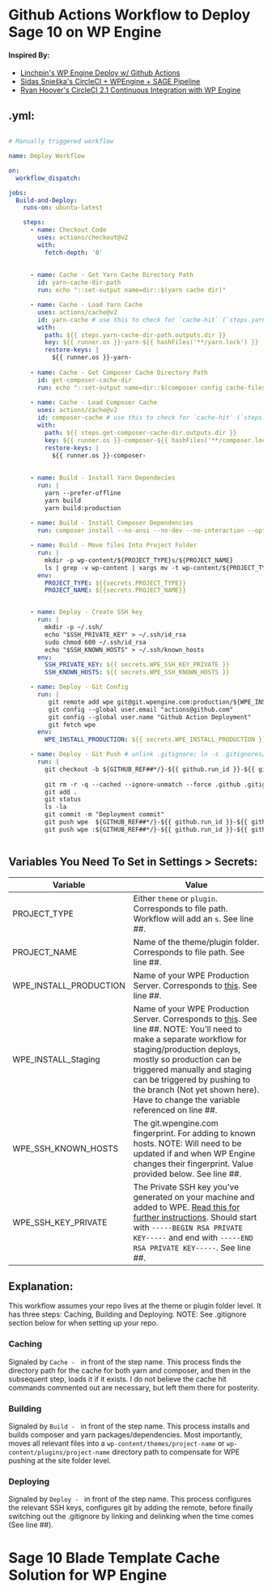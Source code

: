 # Github Actions Workflow to Deploy Sage 10 on WP Engine

#### Inspired By:

  * [Linchpin's WP Engine Deploy w/ Github Actions](https://github.com/linchpin/action-wpengine-deploy)
  * [Sidas Snieška's CircleCI + WPEngine + SAGE Pipeline](https://gist.github.com/Prophe1/5c1f7ce79a27a5e0eb9d43512a573111)
  * [Ryan Hoover's CircleCI 2.1 Continuous Integration with WP Engine](https://gist.github.com/ryanshoover/ce4bb081b95168840b8c51b2a033c500)

## .yml:

```yml

# Manually triggered workflow

name: Deploy Workflow

on:
  workflow_dispatch:

jobs:
  Build-and-Deploy:
    runs-on: ubuntu-latest

    steps:
      - name: Checkout Code
        uses: actions/checkout@v2
        with:
          fetch-depth: '0'
          
          
      - name: Cache - Get Yarn Cache Directory Path
        id: yarn-cache-dir-path
        run: echo "::set-output name=dir::$(yarn cache dir)"

      - name: Cache - Load Yarn Cache
        uses: actions/cache@v2
        id: yarn-cache # use this to check for `cache-hit` (`steps.yarn-cache.outputs.cache-hit != 'true'`)
        with:
          path: ${{ steps.yarn-cache-dir-path.outputs.dir }}
          key: ${{ runner.os }}-yarn-${{ hashFiles('**/yarn.lock') }}
          restore-keys: |
            ${{ runner.os }}-yarn-
      
      - name: Cache - Get Composer Cache Directory Path
        id: get-composer-cache-dir
        run: echo "::set-output name=dir::$(composer config cache-files-dir)"
      
      - name: Cache - Load Composer Cache
        uses: actions/cache@v2
        id: composer-cache # use this to check for `cache-hit` (`steps.composer-cache.outputs.cache-hit != 'true'`)
        with:
          path: ${{ steps.get-composer-cache-dir.outputs.dir }}
          key: ${{ runner.os }}-composer-${{ hashFiles('**/composer.lock') }}
          restore-keys: |
            ${{ runner.os }}-composer-
            
            
      - name: Build - Install Yarn Dependecies
        run: |
          yarn --prefer-offline
          yarn build
          yarn build:production
          
      - name: Build - Install Composer Dependencies
        run: composer install --no-ansi --no-dev --no-interaction --optimize-autoloader --no-progress

      - name: Build - Move files Into Project Folder
        run: |
          mkdir -p wp-content/${PROJECT_TYPE}s/${PROJECT_NAME}
          ls | grep -v wp-content | xargs mv -t wp-content/${PROJECT_TYPE}s/${PROJECT_NAME}
        env:
          PROJECT_TYPE: ${{secrets.PROJECT_TYPE}}
          PROJECT_NAME: ${{secrets.PROJECT_NAME}}


      - name: Deploy - Create SSH key
        run: |
          mkdir -p ~/.ssh/
          echo "$SSH_PRIVATE_KEY" > ~/.ssh/id_rsa
          sudo chmod 600 ~/.ssh/id_rsa
          echo "$SSH_KNOWN_HOSTS" > ~/.ssh/known_hosts
        env:
          SSH_PRIVATE_KEY: ${{ secrets.WPE_SSH_KEY_PRIVATE }}
          SSH_KNOWN_HOSTS: ${{ secrets.WPE_SSH_KNOWN_HOSTS }}

      - name: Deploy - Git Config
        run: |
           git remote add wpe git@git.wpengine.com:production/${WPE_INSTALL_PRODUCTION}.git
           git config --global user.email "actions@github.com"
           git config --global user.name "Github Action Deployment"
           git fetch wpe
        env:
          WPE_INSTALL_PRODUCTION: ${{ secrets.WPE_INSTALL_PRODUCTION }}

      - name: Deploy - Git Push # unlink .gitignore; ln -s .gitignores/__production .gitignore (Place on line 98)
        run: |
          git checkout -b ${GITHUB_REF##*/}-${{ github.run_id }}-${{ github.run_number }}
          
          git rm -r -q --cached --ignore-unmatch --force .github .gitignores composer.* gulpfile.babel.js package.json webpack.config.js yarn.lock .babelrc .editorconfig .eslintignore .eslintrc.json .stylelintrc codeception* tests
          git add .
          git status
          ls -la
          git commit -m "Deployment commit"
          git push wpe  ${GITHUB_REF##*/}-${{ github.run_id }}-${{ github.run_number }}
          git push wpe :${GITHUB_REF##*/}-${{ github.run_id }}-${{ github.run_number }} 



```

## Variables You Need To Set in Settings > Secrets:

| Variable | Value |
| ------------- | ------------- |
| PROJECT_TYPE | Either `theme` or `plugin`. Corresponds to file path. Workflow will add an `s`. See line ##. |
| PROJECT_NAME | Name of the theme/plugin folder. Corresponds to file path. See line ##. |
| WPE_INSTALL_PRODUCTION | Name of your WPE Production Server. Corresponds to [this](https://wpengine.com/support/git/#Git_Push_Deploy#Add_Git_Remotes). See line ##. |
| WPE_INSTALL_Staging | Name of your WPE Production Server. Corresponds to [this](https://wpengine.com/support/git/#Git_Push_Deploy#Add_Git_Remotes). See line ##. NOTE: You'll need to make a separate workflow for staging/production deploys, mostly so production can be triggered manually and staging can be triggered by pushing to the branch (Not yet shown here). Have to change the variable referenced on line ##. | 
| WPE_SSH_KNOWN_HOSTS | The git.wpengine.com fingerprint. For adding to known hosts. NOTE: Will need to be updated if and when WP Engine changes their fingerprint. Value provided below. See line ##. |
| WPE_SSH_KEY_PRIVATE | The Private SSH key you've generated on your machine and added to WPE. [Read this for further instructions](https://wpengine.com/support/git/#Git_Push_Deploy#Generate_SSH_Key). Should start with `-----BEGIN RSA PRIVATE KEY-----` and end with `-----END RSA PRIVATE KEY-----`. See line ##.

## Explanation:

This workflow assumes your repo lives at the theme or plugin folder level. It has three steps: Caching, Building and Deploying. NOTE: See .gitignore section below for when setting up your repo.

### Caching 

Signaled by `Cache - ` in front of the step name. This process finds the directory path for the cache for both yarn and composer, and then in the subsequent step, loads it if it exists. I do not believe the cache hit commands commented out are necessary, but left them there for posterity.

### Building

Signaled by `Build - ` in front of the step name. This process installs and builds composer and yarn packages/dependencies. Most importantly, moves all relevant files into a `wp-content/themes/project-name` or `wp-content/plugins/project-name` directory path to compensate for WPE pushing at the site folder level.

### Deploying 

Signaled by `Deploy - ` in front of the step name. This process configures the relevant SSH keys, configures git by adding the remote, before finally switching out the .gitignore by linking and delinking when the time comes (See line ##).

# Sage 10 Blade Template Cache Solution for WP Engine
